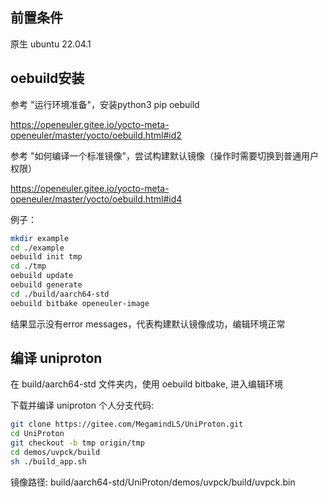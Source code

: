 ## 前置条件

原生 ubuntu 22.04.1

 

## oebuild安装

参考 "运行环境准备"，安装python3 pip oebuild

https://openeuler.gitee.io/yocto-meta-openeuler/master/yocto/oebuild.html#id2

参考 "如何编译一个标准镜像"，尝试构建默认镜像（操作时需要切换到普通用户权限）

https://openeuler.gitee.io/yocto-meta-openeuler/master/yocto/oebuild.html#id4

例子：
```sh
mkdir example
cd ./example
oebuild init tmp
cd ./tmp 
oebuild update
oebuild generate
cd ./build/aarch64-std
oebuild bitbake openeuler-image
```

结果显示没有error messages，代表构建默认镜像成功，编辑环境正常



## 编译 uniproton

在 build/aarch64-std 文件夹内，使用 oebuild bitbake, 进入编辑环境

下载并编译 uniproton 个人分支代码:

```sh
git clone https://gitee.com/MegamindLS/UniProton.git
cd UniProton
git checkout -b tmp origin/tmp
cd demos/uvpck/build
sh ./build_app.sh
```

镜像路径: build/aarch64-std/UniProton/demos/uvpck/build/uvpck.bin